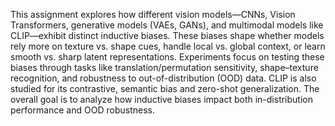 This assignment explores how different vision models—CNNs, Vision Transformers, generative models (VAEs, GANs), and multimodal models like CLIP—exhibit distinct inductive biases. These biases shape whether models rely more on texture vs. shape cues, handle local vs. global context, or learn smooth vs. sharp latent representations. Experiments focus on testing these biases through tasks like translation/permutation sensitivity, shape–texture recognition, and robustness to out-of-distribution (OOD) data. CLIP is also studied for its contrastive, semantic bias and zero-shot generalization. The overall goal is to analyze how inductive biases impact both in-distribution performance and OOD robustness.